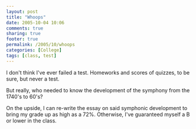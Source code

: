 ```yaml
---
layout: post
title: "Whoops"
date: 2005-10-04 10:06
comments: true
sharing: true
footer: true
permalink: /2005/10/whoops
categories: [College]
tags: [class, test]
---
```

I don't think I've ever failed a test.  Homeworks and scores of quizzes, to be sure, but never a test.

But really, who needed to know the development of the symphony from the 1740's to 60's?

On the upside, I can re-write the essay on said symphonic development to bring my grade up as high as a 72%.  Otherwise, I've guaranteed myself a B or lower in the class.
